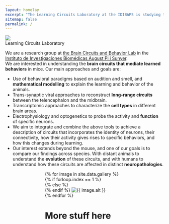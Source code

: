 ```yaml
---
layout: homelay
excerpt: "The Learning Circuits Laboratory at the IDIBAPS is studying the neural circuits mediating learning in mice."
sitemap: false
permalink: /
---
```

<div class="col-sm-12">
<img class="float-left biglogo" src="{{ site.url }}{{ site.baseurl }}/images/mouse_brain_logo.png">
<div class="bigtitle titlebox">
Learning Circuits Laboratory
</div>
</div>

<div class="col-sm-12">
  <p>
  We are a research group at <a href="https://braincircuitsbehavior.org/">the Brain Circuits and Behavior Lab</a>
  in the <a href="https://www.clinicbarcelona.org/en/idibaps">Instituto de Investigaciones Biomédicas August Pi i Sunyer</a>.
  <br>
  We are interested in understanding the <strong>brain circuits that mediate learned behaviors</strong> in mice. Our main approaches and goals are:
    <ul>
      <li>Use of behavioral paradigms based on audition and smell, and <strong>mathematical modelling</strong> to explain the learning and behavior of the animals.</li>
      <li>Trans-synaptic viral approaches to reconstruct <strong>long-range circuits</strong> between the telencephalon and the midbrain.</li>
      <li>Transcriptomic approaches to characterize the <strong>cell types</strong> in different brain areas.</li>
      <li>Electrophysiology and optogenetics to probe the activity and <strong>function</strong> of specific neurons.</li>
      <li>We aim to integrate and combine the above tools to achieve a description of circuits that incorporates the identity of neurons, their connectivity, how their activity gives rises to specific behaviors, and how this changes during learning.</li>
      <li>Our interest extends beyond the mouse, and one of our goals is to compare our findings across species. With distant animals to understand the <strong>evolution</strong> of these circuits, and with humans to understand how these circuits are affected in distinct <strong>neuropathologies</strong>.</li>
    </ul>
  </p>
</div>

<div class="col-12" markdown="1" style="margin: auto; width: 50%;">
  <div class="carousel slide" data-ride="carousel">
    <div class="carousel-inner" role="listbox" style="max-width:600px; max-height:400px !important;">
      {% for image in site.data.gallery %}
      {% if forloop.index == 1 %}
      <div class="carousel-item active">
      {% else %}
      <div class="carousel-item">
      {% endif %}
        <img class="d-block w-100" src="{{ site.url }}{{ site.baseurl }}/images/carousel/{{ image.name }}" alt="{{ image.alt }}">
      </div>
      {% endfor %}
    </div>
  </div>
</div>

# More stuff here

<p></p>

